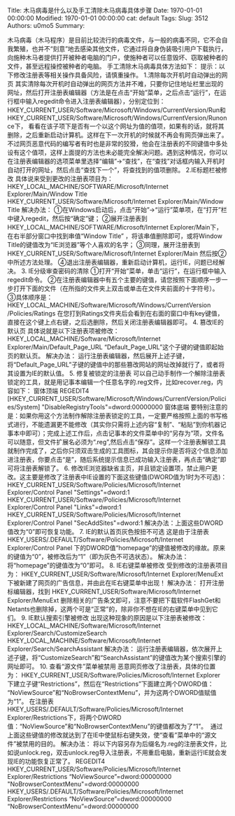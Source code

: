 Title: 木马病毒是什么以及手工清除木马病毒具体步骤
Date: 1970-01-01 00:00:00
Modified: 1970-01-01 00:00:00
cat: default
Tags: 
Slug: 3512
Authors: u0mo5 
Summary: 

木马病毒（木马程序）是目前比较流行的病毒文件，与一般的病毒不同，它不会自我繁殖，也并不“刻意”地去感染其他文件，它通过将自身伪装吸引用户下载执行，向施种木马者提供打开被种者电脑的门户，使施种者可以任意毁坏、窃取被种者的文件，甚至远程操控被种者的电脑。
手工清除木马病毒具体方法如下：
提示：以下修改注册表等相关操作具备风险，请慎重操作。
1.清除每次开机时自动弹出的网页
其实清除每次开机时自动弹出的网页方法并不难，只要你记住地址栏里出现的网址，然后打开注册表编辑器（方法是在点击“开始”菜单，之后点击“运行”，在运行框中输入regedit命令进入注册表编辑器），分别定位到：
HKEY_CURRENT_USER/Software/Microsoft/Windows/CurrentVersion/Run和
HKEY_CURRENT_USER/Software/Microsoft/Windows/CurrentVersion/Runonce下，
看看在该子项下是否有一个以这个网址为值的值项，如果有的话，就将其删除，之后重新启动计算机。这样在下一次开机的时候就不再会有网页弹出来了。
不过网页恶意代码的编写者有时也是非常的狡猾，他会在注册表的不同键值中多处设有这个值项，这样上面提的方法也未必能完全解决问题。遇到这种情况，你可以在注册表编辑器的选项菜单里选择“编辑”→“查找”，在“查找”对话框内输入开机时自动打开的网址，然后点击“查找下一个”，将查找到的值项删除。
2.IE标题栏被修改
具体说来受到更改的注册表项目为：
HKEY_LOCAL_MACHINE/SOFTWARE/Microsoft/Internet Explorer/Main/Window Title
HKEY_CURRENT_USER/Software/Microsoft/Internet Explorer/Main/Window Title
解决办法：
①在Windows启动后，点击“开始”→“运行”菜单项，在“打开”栏中键入regedit，然后按“确定”键；
②展开注册表到
HKEY_LOCAL_MACHINE/SOFTWARE/Microsoft/Internet Explorer/Main下，在右半部分窗口中找到串值“Window Title” ，将该串值删除即可，或将Window Title的键值改为“IE浏览器”等个人喜欢的名字；
③同理，展开注册表到
HKEY_CURRENT_USER/Software/Microsoft/Internet Explorer/Main
然后按②中所述方法处理。
④退出注册表编辑器，重新启动计算机，运行IE，问题已经解决。
3. IE分级审查密码的清除
①打开“开始”菜单，单击“运行”，在运行框中输入regedit命令。
②在注册表编辑器中有五个主要的键值，请您按照下面顺序一步一步打开下面的文件（在所指的文件夹上双击或单击在文件夹前面的十字符号）。
③具体顺序是：
HKEY_LOCAL_MACHINE/Software/Microsoft/Windows/CurrentVersion
/Policies/Ratings
在您打到Ratings文件夹后会看到在右面的窗口中有key键值，直接在这个键上点右键，之后选删除，然后关闭注册表编辑器即可。
4. 篡改IE的默认页
具体说就是以下注册表项被修改：
HKEY_LOCAL_MACHINE/Software/Microsoft/Internet Explorer/Main/Default_Page_URL
“Default_Page_URL”这个子键的键值即起始页的默认页。
解决办法：
运行注册表编辑器，然后展开上述子键，将“Default_Page_URL”子键的键值中的那些篡改网站的网址改掉就行了，或者将其设置为IE的默认值。
5. 修复被锁定的注册表
可以自己动手制作一个解除注册表锁定的工具，就是用记事本编辑一个任意名字的.reg文件，比如recover.reg，内容如下：
窗体顶端
REGEDIT4
[HKEY_CURRENT_USER/Software/Microsoft/Windows/CurrentVersion/Policies/System]
"DisableRegistryTools"=dword:00000000
窗体底端
要特别注意的是：如果你用这个方法制作解除注册表锁定的工具，一定要严格按照上面的书写格式进行，不能遗漏更不能修改（其实你只需将上述内容“复制”、“粘贴”到你机器记事本中即可）；完成上述工作后，点击记事本的文件菜单中的“另存为”项，文件名可以随意，但文件扩展名必须为“.reg”,然后点击“保存”。这样一个注册表解锁工具就制作完成了，之后你只须双击生成的工具图标，其会提示你是否将这个信息添加进注册表，你要点击“是”，随后系统提示信息已成功输入注册表，再点击“确定”即可将注册表解锁了。
6. 修改IE浏览器缺省主页，并且锁定设置项，禁止用户更改。这主要是修改了注册表中IE设置的下面这些键值(DWORD值为1时为不可选)：
HKEY_CURRENT_USER/Software/Policies/Microsoft/Internet Explorer/Control Panel
"Settings"=dword:1
HKEY_CURRENT_USER/Software/Policies/Microsoft/Internet Explorer/Control Panel
"Links"=dword:1
HKEY_CURRENT_USER/Software/Policies/Microsoft/Internet Explorer/Control Panel
"SecAddSites"=dword:1
解决办法：上面这些DWORD值改为“0”即可恢复功能。
7. IE的默认首页灰色按扭不可选
这是由于注册表HKEY_USERS/.DEFAULT/Software/Policies/Microsoft/Internet Explorer/Control Panel
下的DWORD值“homepage”的键值被修改的缘故。原来的键值为“0”，被修改后为“1”（即为灰色不可选状态）。
解决办法：将“homepage”的键值改为“0”即可。
8. IE右键菜单被修改
受到修改的注册表项目为：
HKEY_CURRENT_USER/Software/Microsoft/Internet Explorer/MenuExt
下被新建了网页的广告信息，并由此在IE右键菜单中出现！
解决办法：
打开注册标编辑器，找到
HKEY_CURRENT_USER/Software/Microsoft/Internet Explorer/MenuExt
删除相关的广告条文即可，注意不要把下载软件FlashGet和Netants也删除掉，这两个可是“正常”的，除非你不想在IE的右键菜单中见到它们。
9. IE默认搜索引擎被修改
出现这种现象的原因是以下注册表被修改：
HKEY_LOCAL_MACHINE/Software/Microsoft/Internet Explorer/Search/CustomizeSearch
HKEY_LOCAL_MACHINE/Software/Microsoft/Internet Explorer/Search/SearchAssistant
解决办法：
运行注册表编辑器，依次展开上述子键，将“CustomizeSearch”和“SearchAssistant”的键值改为某个搜索引擎的网址即可。
10. 查看“源文件”菜单被禁用
恶意网页修改了注册表，具体的位置为：
HKEY_CURRENT_USER/Software/Policies/Microsoft/Internet Explorer
下建立子键“Restrictions”，然后在“Restrictions”下面建立两个DWORD值：
“NoViewSource”和“NoBrowserContextMenu”，并为这两个DWORD值赋值为“1”。
在注册表
HKEY_USERS/.DEFAULT/Software/Policies/Microsoft/Internet Explorer/Restrictions下，将两个DWORD值：“NoViewSource”和“NoBrowserContextMenu”的键值都改为了“1”。  通过上面这些键值的修改就达到了在IE中使鼠标右键失效，使“查看”菜单中的“源文件”被禁用的目的。
解决办法：
将以下内容另存为后缀名为.reg的注册表文件，比如说unlock.reg，双击unlock.reg导入注册表，不用重启电脑，重新运行IE就会发现IE的功能恢复正常了。
REGEDIT4
HKEY_CURRENT_USER/Software/Policies/Microsoft/Internet Explorer/Restrictions
“NoViewSource”=dword:00000000
"NoBrowserContextMenu"=dword:00000000
HKEY_USERS/.DEFAULT/Software/Policies/Microsoft/Internet Explorer/Restrictions
“NoViewSource”=dword:00000000
“NoBrowserContextMenu”=dword:00000000
